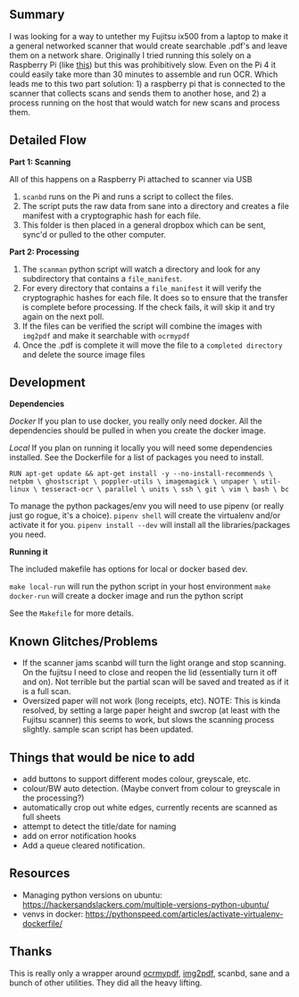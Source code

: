 ## Summary

I was looking for a way to untether my Fujitsu ix500 from a laptop to make it a general networked scanner that would create searchable .pdf's and leave them on a network share.  Originally I tried running this solely on a Raspberry Pi (like [this](https://chrisschuld.com/2020/01/network-scanner-with-scansnap-and-raspberry-pi/)) but this was prohibitively slow.  Even on the Pi 4 it could easily take more than 30 minutes to assemble and run OCR.  Which leads me to this two part solution: 1) a raspberry pi that is connected to the scanner that collects scans and sends them to another hose, and 2) a process running on the host that would watch for new scans and process them.

## Detailed Flow

**Part 1: Scanning**

All of this happens on a Raspberry Pi attached to scanner via USB

1. `scanbd` runs on the Pi and runs a script to collect the files.
2. The script puts the raw data from sane into a directory and creates a file manifest with a cryptographic hash for each file.
3. This folder is then placed in a general dropbox which can be sent, sync'd or pulled to the other computer.

**Part 2: Processing**

1. The `scanman` python script will watch a directory and look for any subdirectory that contains a `file_manifest`.
2. For every directory that contains a `file_manifest` it will verify the cryptographic hashes for each file.  It does so to ensure that the transfer is complete before processing.  If the check fails, it will skip it and try again on the next poll.
3. If the files can be verified the script will combine the images with `img2pdf` and make it searchable with `ocrmypdf`
4. Once the .pdf is complete it will move the file to a `completed directory` and delete the source image files

## Development

**Dependencies**

*Docker* If you plan to use docker, you really only need docker.  All the dependencies should be pulled in when you create the docker image.

*Local* If you plan on running it locally you will need some dependencies installed.  See the Dockerfile for a list of packages you need to install.

`RUN apt-get update && apt-get install -y --no-install-recommends \
  netpbm \
  ghostscript \
  poppler-utils \
  imagemagick \
  unpaper \
  util-linux \
  tesseract-ocr \
  parallel \
  units \
  ssh \
  git \
  vim \
  bash \
  bc`


To manage the python packages/env you will need to use pipenv (or really just go rogue, it's a choice).  `pipenv shell` will create the virtualenv and/or activate it for you.  `pipenv install --dev` will install all the libraries/packages you need.


**Running it**

The included makefile has options for local or docker based dev.  

`make local-run` will run the python script in your host environment
`make docker-run` will create a docker image and run the python script

See the `Makefile` for more details.

## Known Glitches/Problems

* If the scanner jams scanbd will turn the light orange and stop scanning.  On the fujitsu I need to close and reopen the lid (essentially turn it off and on).  Not terrible but the partial scan will be saved and treated as if it is a full scan.
* Oversized paper will not work (long receipts, etc). NOTE: This is kinda resolved, by setting a large paper height and swcrop (at least with the Fujitsu scanner) this seems to work, but slows the scanning process slightly.  sample scan script has been updated.


## Things that would be nice to add

* add buttons to support different modes colour, greyscale, etc.
* colour/BW auto detection. (Maybe convert from colour to greyscale in the processing?)
* automatically crop out white edges, currently recents are scanned as full sheets
* attempt to detect the title/date for naming
* add on error notification hooks
* Add a queue cleared notification.

## Resources

* Managing python versions on ubuntu: https://hackersandslackers.com/multiple-versions-python-ubuntu/
* venvs in docker: https://pythonspeed.com/articles/activate-virtualenv-dockerfile/


## Thanks

This is really only a wrapper around [ocrmypdf](https://github.com/jbarlow83/OCRmyPDF), [img2pdf](https://github.com/josch/img2pdf), scanbd, sane and a bunch of other utilities. They did all the heavy lifting.
